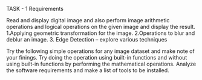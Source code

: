 TASK - 1 Requirements

Read and display digital image and also perform image arithmetic operations and logical operations on the given image and display the result. 
1.Applying geometric transformation for the image.
2.Operations to blur and deblur an image.
3. Edge Detection – explore various techniques

Try the following simple operations for any image dataset and make note of your finings.
Try doing the operation using built-in functions and without using built-in functions by
performing the mathematical operations.
Analyze the software requirements and make a list of tools to be installed.
